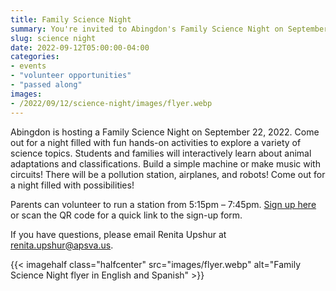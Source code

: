 ```yaml
--- 
title: Family Science Night
summary: You're invited to Abingdon's Family Science Night on September 22! Volunteers are needed too!
slug: science night
date: 2022-09-12T05:00:00-04:00
categories:
- events
- "volunteer opportunities"
- "passed along"
images: 
- /2022/09/12/science-night/images/flyer.webp
---
```


Abingdon is hosting a Family Science Night on September 22, 2022. Come out for a night filled with fun hands-on activities to explore a variety of science topics. Students and families will interactively learn about animal adaptations and classifications. Build a simple machine or make music with circuits! There will be a pollution station, airplanes, and robots! Come out for a night filled with possibilities!

Parents can volunteer to run a station from 5:15pm – 7:45pm. [Sign up here](https://www.signupgenius.com/go/20f0d48aaa62ba5f58-science) or scan the QR code for a quick link to the sign-up form.

If you have questions, please email Renita Upshur at renita.upshur@apsva.us.

{{< imagehalf class="halfcenter" src="images/flyer.webp" alt="Family Science Night flyer in English and Spanish" >}}